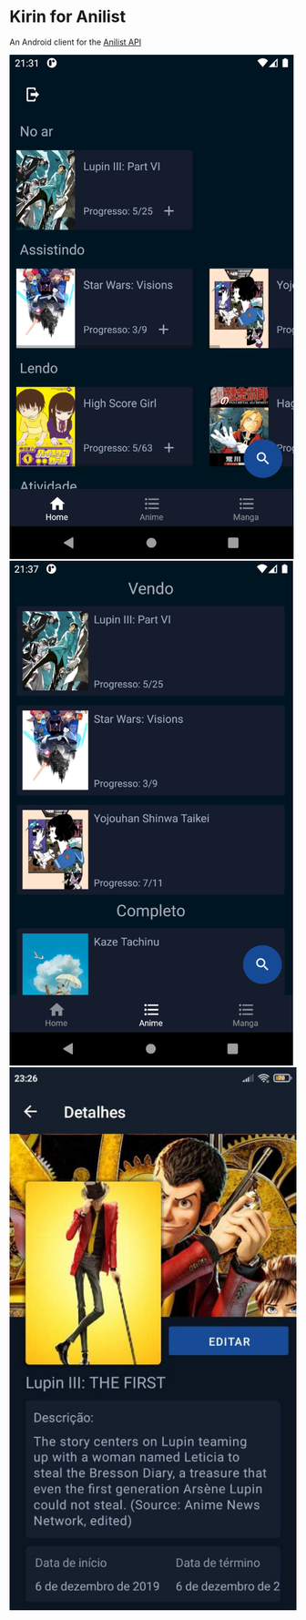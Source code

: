 # Kirin for Anilist

An Android client for the [Anilist API](https://anilist.gitbook.io/anilist-apiv2-docs/)

![Home page](/screenshots/home.png "")
![List page](/screenshots/list.png "")
![Details page](/screenshots/details.jpg "")